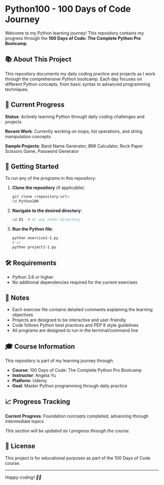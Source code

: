 # Python100 - 100 Days of Code Journey

Welcome to my Python learning journey! This repository contains my progress through the **100 Days of Code: The Complete Python Pro Bootcamp**.

## 📚 About This Project

This repository documents my daily coding practice and projects as I work through the comprehensive Python bootcamp. Each day focuses on different Python concepts, from basic syntax to advanced programming techniques.

## 🎯 Current Progress

**Status**: Actively learning Python through daily coding challenges and projects

**Recent Work**: Currently working on loops, list operations, and string manipulation concepts

**Sample Projects**: Band Name Generator, BMI Calculator, Rock Paper Scissors Game, Password Generator

## 🚀 Getting Started

To run any of the programs in this repository:

1. **Clone the repository** (if applicable):
   ```bash
   git clone <repository-url>
   cd Python100
   ```

2. **Navigate to the desired directory**:
   ```bash
   cd 01  # or any other directory
   ```

3. **Run the Python file**:
   ```bash
   python exercise1-1.py
   # or
   python project1-1.py
   ```

## 🛠️ Requirements

- Python 3.6 or higher
- No additional dependencies required for the current exercises

## 📝 Notes

- Each exercise file contains detailed comments explaining the learning objectives
- Projects are designed to be interactive and user-friendly
- Code follows Python best practices and PEP 8 style guidelines
- All programs are designed to run in the terminal/command line

## 🎓 Course Information

This repository is part of my learning journey through:
- **Course**: 100 Days of Code: The Complete Python Pro Bootcamp
- **Instructor**: Angela Yu
- **Platform**: Udemy
- **Goal**: Master Python programming through daily practice

## 📈 Progress Tracking

**Current Progress**: Foundation concepts completed, advancing through intermediate topics

*This section will be updated as I progress through the course.*

## 📄 License

This project is for educational purposes as part of the 100 Days of Code course.

---

*Happy coding! 🐍✨*